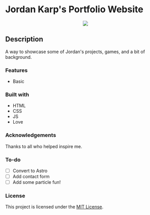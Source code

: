 # Jordan Karp's Portfolio Website

<div align="center">
  <kbd>
    <img src="./images/jk_hero.png" />
  </kbd>
</div>

## Description

A way to showcase some of Jordan's projects, games, and a bit of background.

### Features

- Basic

### Built with

- HTML
- CSS
- JS
- Love

### Acknowledgements

Thanks to all who helped inspire me.


### To-do

- [ ] Convert to Astro
- [ ] Add contact form
- [ ] Add some particle fun!

### License

This project is licensed under the [MIT License](LICENSE.md).
